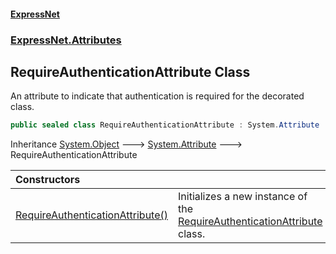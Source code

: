 #### [ExpressNet](ExpressNet.md 'ExpressNet')
### [ExpressNet.Attributes](ExpressNet.Attributes.md 'ExpressNet.Attributes')

## RequireAuthenticationAttribute Class

An attribute to indicate that authentication is required for the decorated class.

```csharp
public sealed class RequireAuthenticationAttribute : System.Attribute
```

Inheritance [System.Object](https://docs.microsoft.com/en-us/dotnet/api/System.Object 'System.Object') &#129106; [System.Attribute](https://docs.microsoft.com/en-us/dotnet/api/System.Attribute 'System.Attribute') &#129106; RequireAuthenticationAttribute

| Constructors | |
| :--- | :--- |
| [RequireAuthenticationAttribute()](ExpressNet.Attributes.RequireAuthenticationAttribute.RequireAuthenticationAttribute().md 'ExpressNet.Attributes.RequireAuthenticationAttribute.RequireAuthenticationAttribute()') | Initializes a new instance of the [RequireAuthenticationAttribute](ExpressNet.Attributes.RequireAuthenticationAttribute.md 'ExpressNet.Attributes.RequireAuthenticationAttribute') class. |
